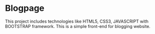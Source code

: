 # Blogpage
This project includes technologies like HTML5, CSS3, JAVASCRIPT with BOOTSTRAP framework. This is a simple front-end for blogging website.
